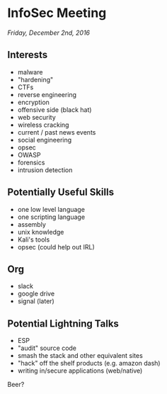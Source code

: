 # InfoSec Meeting
*Friday, December 2nd, 2016*

## Interests
* malware
* "hardening"
* CTFs
* reverse engineering
* encryption
* offensive side (black hat)
* web security
* wireless cracking
* current / past news events
* social engineering
* opsec
* OWASP
* forensics
* intrusion detection

## Potentially Useful Skills
* one low level language
* one scripting language
* assembly
* unix knowledge
* Kali's tools
* opsec (could help out IRL)

## Org
* slack
* google drive
* signal (later)

## Potential Lightning Talks
* ESP
* "audit" source code
* smash the stack and other equivalent sites
* "hack" off the shelf products (e.g. amazon dash)
* writing in/secure applications (web/native)

Beer?
